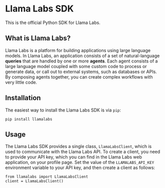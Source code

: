 # Llama Labs SDK

This is the official Python SDK for Llama Labs.

## What is Llama Labs?

Llama Labs is a platform for building applications using large language models. In Llama Labs, an application
consists of a set of natural-language **queries** that are handled by one or more **agents**.
Each agent consists of a large language model coupled with some custom code to process or generate
data, or call out to external systems, such as databases or APIs. By composing agents together,
you can create complex workflows with very little code.

## Installation

The easiest way to install the Llama Labs SDK is via `pip`:
```
pip install llamalabs
```

## Usage

The Llama Labs SDK provides a single class, `LlamaLabsClient`, which is used to communicate with the Llama Labs
API. To create a client, you need to provide your API key, which you can find in the Llama Labs
web application, on your profile page. Set the value of the `LLAMALABS_API_KEY` environment variable
to your API key, and then create a client as follows:
```
from llamalabs import LlamaLabsClient
client = LlamaLabsClient()
```
